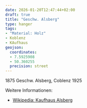 ```yaml
---
date: 2026-01-20T12:47:44+02:00
draft: true
title: "Geschw. Alsberg"
type: hanger
tags:
- "Material: Holz"
- Koblenz
- KAufhaus
geojson:
  coordinates:
  - 7.5925908
  - 50.360255
  precision: street
---
```

1875 Geschw. Alsberg, Coblenz 1925

<div class="notes">
Weitere Informationen:
<ul>
<li><a href="https://de.wikipedia.org/wiki/Kaufhaus_Alsberg">Wikipedia: Kaufhaus Alsberg</a></li>
</ul>
</div>
